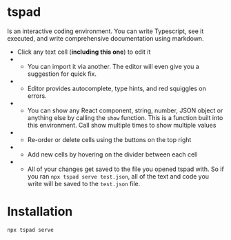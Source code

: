 # tspad

Is an interactive coding environment. You can write Typescript, see it executed, and write comprehensive documentation using markdown.

- Click any text cell (**including this one**) to edit it
- - You can import it via another. The editor will even give you a suggestion for quick fix.
- - Editor provides autocomplete, type hints, and red squiggles on errors.
- - You can show any React component, string, number, JSON object or anything else by calling the `show` function. This is a function built into this environment. Call show multiple times to show multiple values
- - Re-order or delete cells using the buttons on the top right
- - Add new cells by hovering on the divider between each cell
- - All of your changes get saved to the file you opened tspad with. So if you ran `npx tspad serve test.json`, all of the text and code you write will be saved to the `test.json` file.

# Installation

`npx tspad serve`
